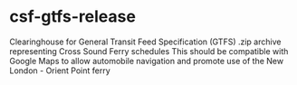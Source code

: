 # csf-gtfs-release
Clearinghouse for General Transit Feed Specification (GTFS) .zip archive representing Cross Sound Ferry schedules
This should be compatible with Google Maps to allow automobile navigation and promote use of the New London - Orient Point ferry
